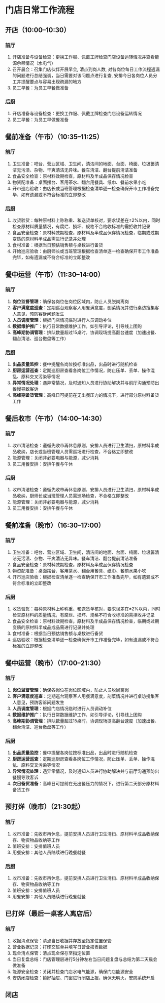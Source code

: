 # 门店日常工作流程

## 开店（10:00–10:30）

### 前厅
1. 开店准备与设备检查：更换工作服、佩戴工牌检查门店设备运转情况并查看能源余额情况（水电气）
2. 召开晨会：召集门店伙伴开展早会, 清点到岗人数, 对各岗位每日工作流程遇漏的问题进行总结强调，当日需要对该问题点进行复查, 安排今日各岗位人员分工并提醒要点与容易出现疏漏的地方
3. 员工早餐：为员工早餐做准备

### 后厨
1. 开店准备与设备检查：更换工作服、佩戴工牌检查门店设备运转情况
2. 员工早餐：为员工早做餐准备


## 餐前准备（午市）（10:35–11:25）

### 前厅
1. 卫生准备：吧台、营业区域、卫生间，清洁间的地面、台面、椅面、垃圾篓清洁无污渍、杂物、干爽清洁无异味。餐车清洁、翻台提前清洁准备
2. 食品安全检查：原材料效期检查，原材料及半成品保存情况检查
3. 物资配准备：桌面摆台、客用茶水、翻台用餐具、纸巾、餐前水果小吃
4. 开市巡店验收：由店长或当班管理根据检查清单逐一检查确保开市工作准备完毕，如有遗漏或不符合标准的立即整改

### 后厨
1. 收货验货：每种原材料上称称重、和送货单核对，要求误差在±2%以内，同时检查原材料质量情况，有腐烂、损坏、规格不合格收标准的需拒收并记录
2. 食品安全检查：原材料效期检查，原材料及半成品保存情况检查，临期或过期变质的原材料半成品需进行记录并处理
3. 食材准备：根据当日预估销售额与桌数进行备货
4. 开始巡店验收：由厨师长或当班管理根据检查清单逐一检查确保开市工作准备完毕，如有遗漏或不符合标准的立即整改

## 餐中运营（午市）（11:30–14:00）

### 前厅
1. **岗位监督管理**：确保各岗位在岗位区域内，防止人员脱岗离岗
2. **客户满意度巡查**：定期巡台观察客人用餐满意度，剖菜情况并进行桌访搜集客人意见，预防客诉问题发生
3. **人员调度管理**：根据门店情况临时进行人员调动补位
4. **数据维护推广**：执行日常数据维护工作，如引导评论，引导线上团购
5. **高峰期协调管理**：排队数量超过15桌时，协调现场提高翻台速度（加速出餐、翻台清洁、巡台撤盘等工作）

### 后厨
1. **出品质量监控**：餐中提醒各岗位按标准出品，出品时进行随机检查
2. **厨房运营巡查**：定期巡厨房查看各岗位工作情况，防止压单、丢单、操作混乱、原料交叉污染等情况
3. **异常情况处理**：遇异常情况，及时通知人员进行协助解决并与前厅沟通预防出餐慢导致客诉
4. **高峰期备货管理**：高峰日可提前在无出餐压力的情况下，进行部分原材料备货工作

## 餐后收市（午市）（14:00–14:30）

### 前厅
1. 收市清洁检查：遵循先收市再休息原则，安排人员进行卫生清扫，原材料半成品收纳，店长或当班管理人员需巡场进行检查，不合格立即整改
2. 能源管理：关闭非必要电器与能源，减少消耗
3. 员工用餐安排：安排午餐与午休

### 后厨
1. 收市清洁检查：遵循先收市再休息原则，安排人员进行卫生清扫，原材料半成品收纳，厨师长或当班管理人员需巡场检查，不合格立即整改
2. 能源管理：关闭非必要电器与能源，减少消耗
3. 员工用餐安排：安排午餐与午休

## 餐前准备（晚市）（16:30–17:00）

### 前厅
1. 卫生准备：吧台、营业区域、卫生间，清洁间的地面、台面、椅面、垃圾篓清洁无污渍、杂物、干爽清洁无异味。餐车清洁、翻台提前清洁准备
2. 食品安全检查：原材料效期检查，原材料及半成品保存情况检查
3. 物资配准备：桌面摆台、客用茶水、翻台用餐具、纸巾、餐前水果小吃
4. 开市巡店验收：根据检查清单逐一检查确保开市工作准备完毕，如有遗漏或不符合标准的立即整改

### 后厨
1. 收货验货：每种原材料上称称重、和送货单核对，要求误差在±2%以内，同时检查原材料的质量情况，有腐烂、损坏、规格不符合收标准的需拒收并记录
2. 食品安全检查：原材料效期检查，原材料及半成品保存情况检查，临期或过期变质的原材料半成品成品需进行记录并处理
3. 食材准备：根据当日预估销售额与桌数进行备货
4. 巡店验收：根据检查清单逐一检查确保开市工作准备完毕，如有遗漏或不符合标准的立即整改

## 餐中运营（晚市）（17:00–21:30）

### 前厅
1. **岗位监督管理**：确保各岗位在岗位区域内，防止人员脱岗离岗
2. **客户满意度巡查**：定期巡台观察客人用餐满意度，剖菜情况并进行桌访搜集客人意见，预防客诉问题发生
3. **人员调度管理**：根据门店情况临时进行人员调动补位
4. **数据维护推广**：执行日常数据维护工作，如引导评论，引导线上团购
5. **高峰期协调管理**：排队数量超过15桌时，协调现场提高翻台速度（加速出餐、翻台清洁、巡台撤盘等工作）

### 后厨
1. **出品质量监控**：餐中提醒各岗位按标准出品，出品时进行随机检查
2. **厨房运营巡查**：定期巡厨房查看各岗位工作情况，防止压单、丢单、操作混乱、原料交叉污染等情况
3. **异常情况处理**：遇异常情况，及时通知人员进行协助解决并与前厅沟通预防出餐慢导致客诉
4. **次日备货准备**：高峰日可提前在无出餐压力的情况下，进行第二天部分原材料备货工作

## 预打烊（晚市）（21:30起）

### 前厅
1. 收市准备：先收市再休息，提前安排人员进行卫生清扫、原材料半成品收纳保存、物资物品收纳等工作
2. 值班安排：安排值班人员
3. 用餐安排：其他人员陆续进行晚餐就餐

### 后厨
1. 收市准备：先收市再休息，提前安排人员进行卫生清扫、原材料半成品收纳保存、物资物品收纳等工作
2. 值班安排：安排值班人员
3. 用餐安排：其他人员陆续进行晚餐就餐

## 已打烊（最后一桌客人离店后）
### 前厅
1. 收据清点保管：清点当日收据并存放至指定位置保管
2. 营业数据记录：打印交班单并填写日营业报表数据
3. 现金清点保管：清点现金保存至指定位置
4. 当日复盘总结：门店管理层进行5分钟左右当日问题复盘与总结为第二天晨会做准备
5. 能源安全检查：关闭并检查门店水电气能源，确保门店能源安全
6. 安防闭店检查：锁好抽屉、门窗进行闭店上报，确保无明火，安防系统开启

## 闭店